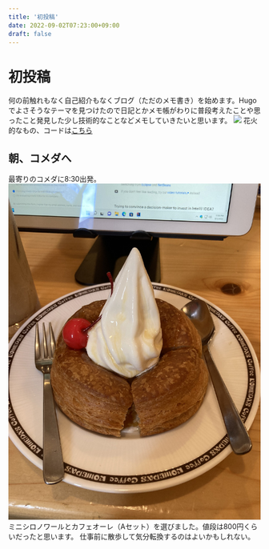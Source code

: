 ```yaml
---
title: '初投稿'
date: 2022-09-02T07:23:00+09:00
draft: false
---
```


# 初投稿
何の前触れもなく自己紹介もなくブログ（ただのメモ書き）を始めます。Hugoでよさそうなテーマを見つけたので日記とかメモ帳がわりに普段考えたことや思ったこと発見した少し技術的なことなどメモしていきたいと思います。
![](https://user-images.githubusercontent.com/2605401/187252583-63ef83f4-99c1-4eaf-a5b8-3b5ac1439860.gif)
花火的なもの、コードは[こちら](https://github.com/kenjinote/Fireworks "コードへ移動")

## 朝、コメダへ
最寄りのコメダに8:30出発。
![](./images/komeda.jpeg)
ミニシロノワールとカフェオーレ（Aセット）を選びました。値段は800円くらいだったと思います。
仕事前に散歩して気分転換するのはよいかもしれない。

